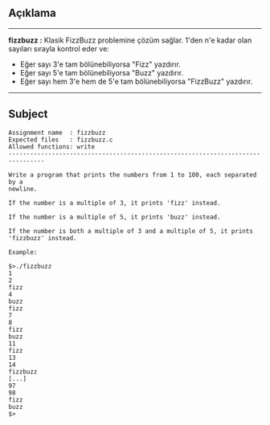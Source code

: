 ## Açıklama

---

**fizzbuzz :** Klasik FizzBuzz problemine çözüm sağlar. 1'den n'e kadar olan sayıları sırayla kontrol eder ve:
  - Eğer sayı 3'e tam bölünebiliyorsa "Fizz" yazdırır.
  - Eğer sayı 5'e tam bölünebiliyorsa "Buzz" yazdırır.
  - Eğer sayı hem 3'e hem de 5'e tam bölünebiliyorsa "FizzBuzz" yazdırır.

---

## Subject

```
Assignment name  : fizzbuzz
Expected files   : fizzbuzz.c
Allowed functions: write
--------------------------------------------------------------------------------

Write a program that prints the numbers from 1 to 100, each separated by a
newline.

If the number is a multiple of 3, it prints 'fizz' instead.

If the number is a multiple of 5, it prints 'buzz' instead.

If the number is both a multiple of 3 and a multiple of 5, it prints 'fizzbuzz' instead.

Example:

$>./fizzbuzz
1
2
fizz
4
buzz
fizz
7
8
fizz
buzz
11
fizz
13
14
fizzbuzz
[...]
97
98
fizz
buzz
$>
```
